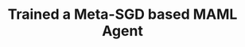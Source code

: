 ---
layout: page
title: Trained a Meta-SGD based MAML Agent
description: a project that i must complete by june end
img: assets/img/2.jpg
github: "https://github.com/djdhillxn/metaLearningFromLearning"
importance: 4
category: college
---